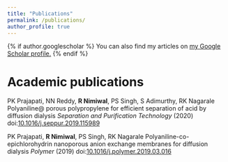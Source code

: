 ```yaml
---
title: "Publications"
permalink: /publications/
author_profile: true
---
```


{% if author.googlescholar %}
  You can also find my articles on <u><a href="{{author.googlescholar}}">my Google Scholar profile</a>.</u>
{% endif %}


# Academic publications

PK Prajapati, NN Reddy, **R Nimiwal**, PS Singh, S Adimurthy, RK Nagarale
Polyaniline@ porous polypropylene for efficient separation of acid by diffusion dialysis
_Separation and Purification Technology_ (2020) doi:[10.1016/j.seppur.2019.115989](https://github.com/RaghavendraNimiwal/RaghavendraNimiwal.github.io/blob/master/files/paper2.pdf)

PK Prajapati, **R Nimiwal**, PS Singh, RK Nagarale
Polyaniline-co-epichlorohydrin nanoporous anion exchange membranes for diffusion dialysis
_Polymer_ (2019) doi:[10.1016/j.polymer.2019.03.016](https://github.com/RaghavendraNimiwal/RaghavendraNimiwal.github.io/blob/master/files/paper1.pdf)
